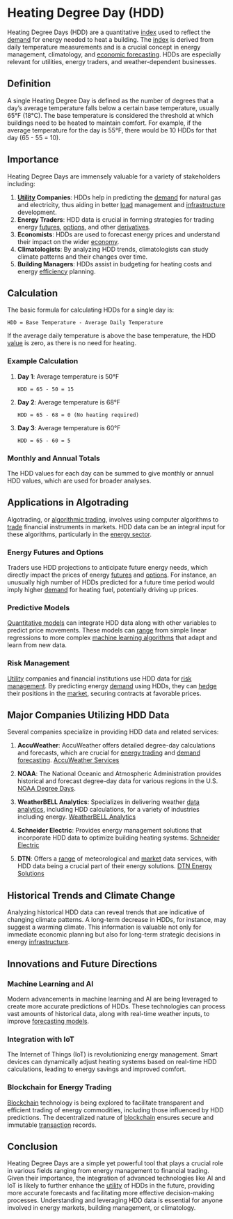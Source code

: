 # Heating Degree Day (HDD)

Heating Degree Days (HDD) are a quantitative [index](../i/index.md) used to reflect the [demand](../d/demand.md) for energy needed to heat a building. The [index](../i/index.md) is derived from daily temperature measurements and is a crucial concept in energy management, climatology, and [economic forecasting](../e/economic_forecasting.md). HDDs are especially relevant for utilities, energy traders, and weather-dependent businesses.

## Definition

A single Heating Degree Day is defined as the number of degrees that a day’s average temperature falls below a certain base temperature, usually 65°F (18°C). The base temperature is considered the threshold at which buildings need to be heated to maintain comfort. For example, if the average temperature for the day is 55°F, there would be 10 HDDs for that day (65 - 55 = 10).

## Importance

Heating Degree Days are immensely valuable for a variety of stakeholders including:

1. **[Utility](../u/utility.md) Companies**: HDDs help in predicting the [demand](../d/demand.md) for natural gas and electricity, thus aiding in better [load](../l/load.md) management and [infrastructure](../i/infrastructure.md) development.
2. **Energy Traders**: HDD data is crucial in forming strategies for trading energy [futures](../f/futures.md), [options](../o/options.md), and other [derivatives](../d/derivatives.md).
3. **Economists**: HDDs are used to forecast energy prices and understand their impact on the wider [economy](../e/economy.md).
4. **Climatologists**: By analyzing HDD trends, climatologists can study climate patterns and their changes over time.
5. **Building Managers**: HDDs assist in budgeting for heating costs and energy [efficiency](../e/efficiency.md) planning.

## Calculation

The basic formula for calculating HDDs for a single day is:

```
HDD = Base Temperature - Average Daily Temperature
```

If the average daily temperature is above the base temperature, the HDD [value](../v/value.md) is zero, as there is no need for heating.

### Example Calculation

1. **Day 1**: Average temperature is 50°F

   ```
   HDD = 65 - 50 = 15
   ```

2. **Day 2**: Average temperature is 68°F

   ```
   HDD = 65 - 68 = 0 (No heating required)
   ```

3. **Day 3**: Average temperature is 60°F

   ```
   HDD = 65 - 60 = 5
   ```

### Monthly and Annual Totals

The HDD values for each day can be summed to give monthly or annual HDD values, which are used for broader analyses.

## Applications in Algotrading

Algotrading, or [algorithmic trading](../a/accountability.md), involves using computer algorithms to [trade](../t/trade.md) financial instruments in markets. HDD data can be an integral input for these algorithms, particularly in the [energy sector](../e/energy_sector.md).

### Energy Futures and Options

Traders use HDD projections to anticipate future energy needs, which directly impact the prices of energy [futures](../f/futures.md) and [options](../o/options.md). For instance, an unusually high number of HDDs predicted for a future time period would imply higher [demand](../d/demand.md) for heating fuel, potentially driving up prices.

### Predictive Models

[Quantitative models](../q/quantitative_models.md) can integrate HDD data along with other variables to predict price movements. These models can [range](../r/range.md) from simple linear regressions to more complex [machine learning algorithms](../m/machine_learning_algorithms_in_trading.md) that adapt and learn from new data.

### Risk Management

[Utility](../u/utility.md) companies and financial institutions use HDD data for [risk management](../r/risk_management.md). By predicting energy [demand](../d/demand.md) using HDDs, they can [hedge](../h/hedge.md) their positions in the [market](../m/market.md), securing contracts at favorable prices.

## Major Companies Utilizing HDD Data

Several companies specialize in providing HDD data and related services:

1. **AccuWeather**: AccuWeather offers detailed degree-day calculations and forecasts, which are crucial for [energy trading](../e/energy_trading.md) and [demand forecasting](../d/demand_forecasting.md). [AccuWeather Services](https://www.accuweather.com/en/business/weather-analytics/energy)
   
2. **NOAA**: The National Oceanic and Atmospheric Administration provides historical and forecast degree-day data for various regions in the U.S. [NOAA Degree Days](https://www.ncdc.noaa.gov/cdo-web/datasets/ANNUAL/file).
   
3. **WeatherBELL Analytics**: Specializes in delivering weather [data analytics](../d/data_analytics.md), including HDD calculations, for a variety of industries including energy. [WeatherBELL Analytics](http://www.weatherbell.com)
   
4. **Schneider Electric**: Provides energy management solutions that incorporate HDD data to optimize building heating systems. [Schneider Electric](https://www.se.com/us/en/)
   
5. **DTN**: Offers a [range](../r/range.md) of meteorological and [market](../m/market.md) data services, with HDD data being a crucial part of their energy solutions. [DTN Energy Solutions](https://www.dtn.com/)

## Historical Trends and Climate Change

Analyzing historical HDD data can reveal trends that are indicative of changing climate patterns. A long-term decrease in HDDs, for instance, may suggest a warming climate. This information is valuable not only for immediate economic planning but also for long-term strategic decisions in energy [infrastructure](../i/infrastructure.md).

## Innovations and Future Directions

### Machine Learning and AI

Modern advancements in machine learning and AI are being leveraged to create more accurate predictions of HDDs. These technologies can process vast amounts of historical data, along with real-time weather inputs, to improve [forecasting models](../f/forecasting_models.md).

### Integration with IoT

The Internet of Things (IoT) is revolutionizing energy management. Smart devices can dynamically adjust heating systems based on real-time HDD calculations, leading to energy savings and improved comfort.

### Blockchain for Energy Trading

[Blockchain](../b/blockchain_in_trading.md) technology is being explored to facilitate transparent and efficient trading of energy commodities, including those influenced by HDD predictions. The decentralized nature of [blockchain](../b/blockchain_in_trading.md) ensures secure and immutable [transaction](../t/transaction.md) records.

## Conclusion

Heating Degree Days are a simple yet powerful tool that plays a crucial role in various fields ranging from energy management to financial trading. Given their importance, the integration of advanced technologies like AI and IoT is likely to further enhance the [utility](../u/utility.md) of HDDs in the future, providing more accurate forecasts and facilitating more effective decision-making processes. Understanding and leveraging HDD data is essential for anyone involved in energy markets, building management, or climatology.